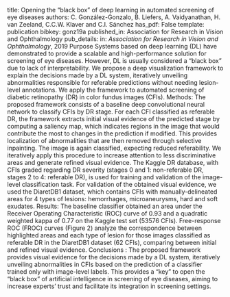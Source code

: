 title: Opening the “black box” of deep learning in automated screening of eye diseases
authors: C. González-Gonzalo, B. Liefers, A. Vaidyanathan, H. van Zeeland, C.C.W. Klaver and C.I. Sánchez
has_pdf: False
template: publication
bibkey: gonz19a
published_in: Association for Research in Vision and Ophthalmology
pub_details: in: <i>Association for Research in Vision and Ophthalmology</i>, 2019
Purpose  Systems based on deep learning (DL) have demonstrated to provide a scalable and high-performance solution for screening of eye diseases. However, DL is usually considered a “black box” due to lack of interpretability. We propose a deep visualization framework to explain the decisions made by a DL system, iteratively unveiling abnormalities responsible for referable predictions without needing lesion-level annotations. We apply the framework to automated screening of diabetic retinopathy (DR) in color fundus images (CFIs).  Methods: The proposed framework consists of a baseline deep convolutional neural network to classify CFIs by DR stage. For each CFI classified as referable DR, the framework extracts initial visual evidence of the predicted stage by computing a saliency map, which indicates regions in the image that would contribute the most to changes in the prediction if modified. This provides localization of abnormalities that are then removed through selective inpainting. The image is again classified, expecting reduced referability. We iteratively apply this procedure to increase attention to less discriminative areas and generate refined visual evidence. The Kaggle DR database, with CFIs graded regarding DR severity (stages 0 and 1: non-referable DR, stages 2 to 4: referable DR), is used for training and validation of the image-level classification task. For validation of the obtained visual evidence, we used the DiaretDB1 dataset, which contains CFIs with manually-delineated areas for 4 types of lesions: hemorrhages, microaneurysms, hard and soft exudates.  Results: The baseline classifier obtained an area under the Receiver Operating Characteristic (ROC) curve of 0.93 and a quadratic weighted kappa of 0.77 on the Kaggle test set (53576 CFIs). Free-response ROC (FROC) curves (Figure 2) analyze the correspondence between highlighted areas and each type of lesion for those images classified as referable DR in the DiaretDB1 dataset (62 CFIs), comparing between initial and refined visual evidence.  Conclusions : The proposed framework provides visual evidence for the decisions made by a DL system, iteratively unveiling abnormalities in CFIs based on the prediction of a classifier trained only with image-level labels. This provides a “key” to open the “black box” of artificial intelligence in screening of eye diseases, aiming to increase experts’ trust and facilitate its integration in screening settings. 


